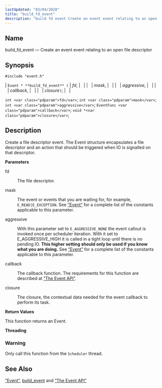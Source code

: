 ```yaml
---
lastUpdated: "03/04/2020"
title: "build_fd_event"
description: "build fd event Create an event event relating to an open file descriptor Event build fd event fd mask aggressive callback closure int fd int mask int aggressive Event Func callback void closure Create a file descriptor event The Event structure encapsulates a file descriptor and an action that should..."
---
```


<a name="apis.build_fd_event"></a> 
## Name

build_fd_event — Create an event event relating to an open file descriptor

## Synopsis

`#include "event.h"`

| `Event * **build_fd_event** (` | <var class="pdparam">fd</var>, |   |
|   | <var class="pdparam">mask</var>, |   |
|   | <var class="pdparam">aggressive</var>, |   |
|   | <var class="pdparam">callback</var>, |   |
|   | <var class="pdparam">closure</var>`)`; |   |

`int <var class="pdparam">fd</var>`;
`int <var class="pdparam">mask</var>`;
`int <var class="pdparam">aggressive</var>`;
`EventFunc <var class="pdparam">callback</var>`;
`void *<var class="pdparam">closure</var>`;<a name="idp51509616"></a> 
## Description

Create a file descriptor event. The Event structure encapsulates a file descriptor and an action that should be triggered when IO is signalled on that descriptor.

**<a name="idp51510976"></a> Parameters**

<dl class="variablelist">

<dt>fd</dt>

<dd>

The file descriptor.

</dd>

<dt>mask</dt>

<dd>

The event or events that you are waiting for, for example, `E_READ|E_EXCEPTION`. See [“Event”](/momentum/3/3-api/structs-event) for a complete list of the constants applicable to this parameter.

</dd>

<dt>aggressive</dt>

<dd>

With this parameter set to `E_AGGRESSIVE_NONE` the event callout is invoked once per scheduler iteration. With it set to E_AGGRESSIVE_HIGH it is called in a tight loop until there is no pending IO. **This higher setting should only be used if you know what you are doing.**                                                                    See [“Event”](/momentum/3/3-api/structs-event) for a complete list of the constants applicable to this parameter.

</dd>

<dt>callback</dt>

<dd>

The callback function. The requirements for this function are described at [“The Event API”](/momentum/3/3-api/arch-primary-apis#arch.event).

</dd>

<dt>closure</dt>

<dd>

The closure, the contextual data needed for the event callback to perform its task.

</dd>

</dl>

**<a name="idp51524912"></a> Return Values**

This function returns an Event.

**<a name="idp51525840"></a> Threading**
### Warning

Only call this function from the `Scheduler` thread.

<a name="idp51528144"></a> 
## See Also

[“Event”](/momentum/3/3-api/structs-event), [build_event](/momentum/3/3-api/apis-build-event) and [“The Event API”](/momentum/3/3-api/arch-primary-apis#arch.event)